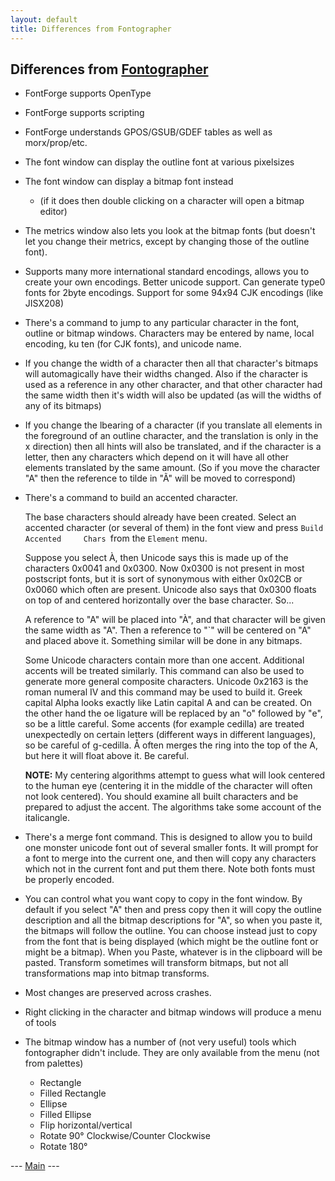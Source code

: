 ```yaml
---
layout: default
title: Differences from Fontographer
---
```



Differences from [Fontographer](http://www.macromedia.com/software/fontographer/)
---------------------------------------------------------------------------------

-   FontForge supports OpenType
-   FontForge supports scripting
-   FontForge understands GPOS/GSUB/GDEF tables as well as
    morx/prop/etc.
-   The font window can display the outline font at various pixelsizes
-   The font window can display a bitmap font instead
    -   (if it does then double clicking on a character will open a
        bitmap editor)

-   The metrics window also lets you look at the bitmap fonts (but
    doesn't let you change their metrics, except by changing those of
    the outline font).
-   Supports many more international standard encodings, allows you to
    create your own encodings. Better unicode support. Can generate
    type0 fonts for 2byte encodings. Support for some 94x94 CJK
    encodings (like JISX208)
-   There's a command to jump to any particular character in the font,
    outline or bitmap windows. Characters may be entered by name, local
    encoding, ku ten (for CJK fonts), and unicode name.
-   If you change the width of a character then all that character's
    bitmaps will automagically have their widths changed. Also if the
    character is used as a reference in any other character, and that
    other character had the same width then it's width will also be
    updated (as will the widths of any of its bitmaps)
-   If you change the lbearing of a character (if you translate all
    elements in the foreground of an outline character, and the
    translation is only in the x direction) then all hints will also be
    translated, and if the character is a letter, then any characters
    which depend on it will have all other elements translated by the
    same amount. (So if you move the character "A" then the reference to
    tilde in "Ã" will be moved to correspond)
-   There's a command to build an accented character.

    The base characters should already have been created. Select an
    accented character (or several of them) in the font view and press
    `Build Accented     Chars `from the `Element` menu.

    Suppose you select À, then Unicode says this is made up of the
    characters 0x0041 and 0x0300. Now 0x0300 is not present in most
    postscript fonts, but it is sort of synonymous with either 0x02CB or
    0x0060 which often are present. Unicode also says that 0x0300 floats
    on top of and centered horizontally over the base character. So...

    A reference to "A" will be placed into "À", and that character will
    be given the same width as "A". Then a reference to "\`" will be
    centered on "A" and placed above it. Something similar will be done
    in any bitmaps.

    Some Unicode characters contain more than one accent. Additional
    accents will be treated similarly. This command can also be used to
    generate more general composite characters. Unicode 0x2163 is the
    roman numeral IV and this command may be used to build it. Greek
    capital Alpha looks exactly like Latin capital A and can be created.
    On the other hand the oe ligature will be replaced by an "o"
    followed by "e", so be a little careful. Some accents (for example
    cedilla) are treated unexpectedly on certain letters (different ways
    in different languages), so be careful of g-cedilla. Å often merges
    the ring into the top of the A, but here it will float above it. Be
    careful.

    **NOTE:** My centering algorithms attempt to guess what will look
    centered to the human eye (centering it in the middle of the
    character will often not look centered). You should examine all
    built characters and be prepared to adjust the accent.
     The algorithms take some account of the italicangle.

-   There's a merge font command. This is designed to allow you to build
    one monster unicode font out of several smaller fonts. It will
    prompt for a font to merge into the current one, and then will copy
    any characters which not in the current font and put them there.
    Note both fonts must be properly encoded.
-   You can control what you want copy to copy in the font window. By
    default if you select "A" then and press copy then it will copy the
    outline description and all the bitmap descriptions for "A", so when
    you paste it, the bitmaps will follow the outline. You can choose
    instead just to copy from the font that is being displayed (which
    might be the outline font or might be a bitmap). When you Paste,
    whatever is in the clipboard will be pasted.
    Transform sometimes will transform bitmaps, but not all
    transformations map into bitmap transforms.
-   Most changes are preserved across crashes.
-   Right clicking in the character and bitmap windows will produce a
    menu of tools
-   The bitmap window has a number of (not very useful) tools which
    fontographer didn't include. They are only available from the menu
    (not from palettes)
    -   Rectangle
    -   Filled Rectangle
    -   Ellipse
    -   Filled Ellipse
    -   Flip horizontal/vertical
    -   Rotate 90° Clockwise/Counter Clockwise
    -   Rotate 180°

--- [Main](index.html) ---
